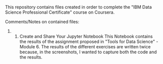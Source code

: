 This repository contains files created in order to complete the "IBM Data Science Professional Certificate" course on Coursera.

Comments/Notes on contained files:
1) 1. Create and Share Your Jupyter Notebook
   This Notebook contains the results of the assignment proposed in "Tools for Data Science" - Module 6. The results of the different exercises are written twice because, in the screenshots, I wanted to capture both the code and the results.   
